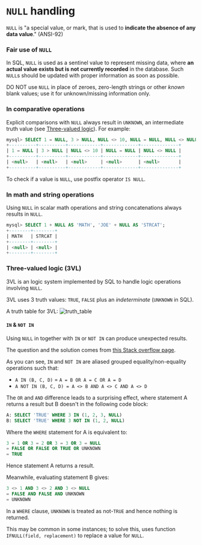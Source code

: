 # `NULL` handling

`NULL` is "a special value, or mark, that is used to **indicate the absence of any data value**." (ANSI-92)

### Fair use of `NULL`

In SQL, `NULL` is used as a sentinel value to represent missing data,
where **an actual value exists but is not currently recorded** in the database.
Such `NULL`s should be updated with proper information as soon as possible.

DO NOT use `NULL` in place of zeroes, zero-length strings or other *known* blank values;
use it for unknown/missing information only.

### In comparative operations

Explicit comparisons with `NULL` always result in `UNKNOWN`, an intermediate truth value
(see [Three-valued logic](#Three-valued_logic_\(3VL\))).
For example:

```sql
mysql> SELECT 1 = NULL, 3 > NULL, NULL <> 10, NULL = NULL, NULL <> NULL;
+----------+----------+------------+-------------+--------------+
| 1 = NULL | 3 > NULL | NULL <> 10 | NULL = NULL | NULL <> NULL |
+----------+----------+------------+-------------+--------------+
| <null>   | <null>   | <null>     | <null>      | <null>       |
+----------+----------+------------+-------------+--------------+
```

To check if a value is `NULL`, use postfix operator `IS NULL`.

### In math and string operations

Using `NULL` in scalar math operations and string concatenations always results in `NULL`.

```sql
mysql> SELECT 1 + NULL AS 'MATH', 'JOE' + NULL AS 'STRCAT';
+--------+--------+
| MATH   | STRCAT |
+--------+--------+
| <null> | <null> |
+--------+--------+
```

### Three-valued logic (3VL)

3VL is an logic system implemented by SQL to handle logic operations involving `NULL`.

3VL uses 3 truth values: `TRUE`, `FALSE` plus an *indeterminate* (`UNKNOWN` in SQL).

A truth table for 3VL:
![truth\_table](https://i.stack.imgur.com/h0Wvg.png)

#### `IN` & `NOT IN`

Using `NULL` in together with `IN` or `NOT IN` can produce unexpected results.

The question and the solution comes from
[this Stack overflow page](https://stackoverflow.com/questions/129077/null-values-inside-not-in-clause).

As you can see, `IN` and `NOT IN` are aliased grouped equality/non-equality operations such that:

*   `A IN (B, C, D)` = `A = B OR A = C OR A = D`
*   `A NOT IN (B, C, D) = A <> B AND A <> C AND A <> D`

The `OR` and `AND` difference leads to a surprising effect,
where statement A returns a result but B doesn't in the following code block:

```sql
A: SELECT 'TRUE' WHERE 3 IN (1, 2, 3, NULL)
B: SELECT 'TRUE' WHERE 3 NOT IN (1, 2, NULL)
```

Where the `WHERE` statement for A is equivalent to:

```sql
3 = 1 OR 3 = 2 OR 3 = 3 OR 3 = NULL
= FALSE OR FALSE OR TRUE OR UNKNOWN
= TRUE
```

Hence statement A returns a result.

Meanwhile, evaluating statement B gives:

```sql
3 <> 1 AND 3 <> 2 AND 3 <> NULL
= FALSE AND FALSE AND UNKNOWN
= UNKNOWN
```

In a `WHERE` clause, `UNKNOWN` is treated as not-`TRUE` and hence nothing is returned.

This may be common in some instances;
to solve this, uses function `IFNULL(field, replacement)` to replace a value for `NULL`.
